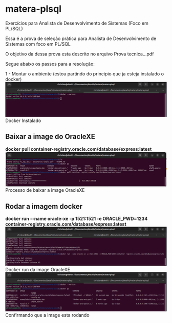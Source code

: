 # matera-plsql
Exercícios para Analista de Desenvolvimento de Sistemas (Foco em PL/SQL)‬

Essa é a prova de seleção prática para Analista de Desenvolvimento de Sistemas com foco em PL/SQL

O objetivo da dessa prova esta descrito no arquivo Prova tecnica...pdf

Segue abaixo os passos para a resolução:

1 - Montar o ambiente (estou partindo do principio que ja esteja instalado o docker)
    ![Docker instalado](dockerInstalled.png)
    Docker Instalado
    
## Baixar a image do OracleXE
**docker pull container-registry.oracle.com/database/express:latest**
    ![Baixando a image do OracleXE](dockerPullOracleXE.png)
    Processo de baixar a image OracleXE

## Rodar a imagem docker
**docker run --name oracle-xe -p 1521:1521 -e ORACLE_PWD=1234 container-registry.oracle.com/database/express:latest**
    ![Docker run da imagem baixada](dockerRunOracleXE.png)
    Docker run da image OracleXE
    ![Docker PS](dockerPs.png)
    Confirmando que a image esta rodando



